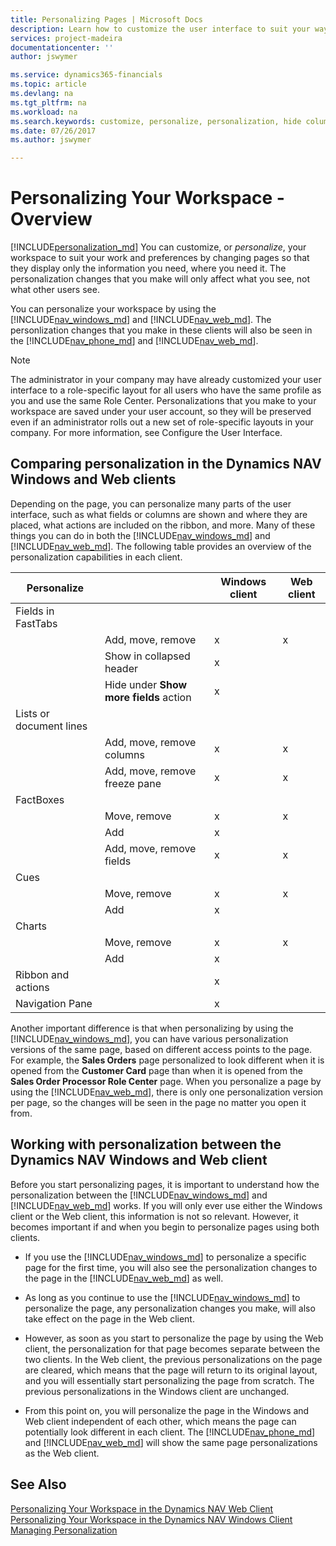 ```yaml
---
title: Personalizing Pages | Microsoft Docs
description: Learn how to customize the user interface to suit your way of working.
services: project-madeira
documentationcenter: ''
author: jswymer

ms.service: dynamics365-financials
ms.topic: article
ms.devlang: na
ms.tgt_pltfrm: na
ms.workload: na
ms.search.keywords: customize, personalize, personalization, hide columns, remove fields, move fields
ms.date: 07/26/2017
ms.author: jswymer

---
```

# Personalizing Your Workspace - Overview
[!INCLUDE[personalization_md](includes/personalization_md.md)]
You can customize, or *personalize*, your workspace to suit your work and preferences by changing pages so that they display only the information you need, where you need it. The personalization changes that you make will only affect what you see, not what other users see.

You can personalize your workspace by using the [!INCLUDE[nav_windows_md](includes/nav_windows_md.md)] and [!INCLUDE[nav_web_md](includes/nav_web_md.md)]. The personlization changes that you make in these clients will also be seen in the [!INCLUDE[nav_phone_md](includes/nav_phone_md.md)] and [!INCLUDE[nav_web_md](includes/nav_phone_md.md)].
  
> [!NOTE]  
> The administrator in your company may have already customized your user interface to a role-specific layout for all users who have the same profile as you and use the same Role Center. Personalizations that you make to your workspace are saved under your user account, so they will be preserved even if an administrator rolls out a new set of role-specific layouts  in your company. For more information, see Configure the User Interface.

## Comparing personalization in the Dynamics NAV Windows and Web clients
Depending on the page, you can personalize many parts of the user interface, such as what fields or columns are shown and where they are placed, what actions are included on the ribbon, and more. Many of these things you can do in both the  [!INCLUDE[nav_windows_md](includes/nav_windows_md.md)] and [!INCLUDE[nav_web_md](includes/nav_web_md.md)]. The following table provides an overview of the personalization capabilities in each client.

|  Personalize  ||  Windows client  |  Web client  |
|---------------|-|------------------|--------------|
|Fields in FastTabs||||
||Add, move, remove |x|x|
||Show in collapsed header|x||
||Hide under **Show more fields** action|x||
|Lists or document lines ||||
||Add, move, remove columns  |x|x|
||Add, move, remove freeze pane  |x|x|
|FactBoxes|||
||Move, remove|x|x|
||Add|x||
||Add, move, remove fields|x|x|
|Cues||||
||Move, remove|x|x|
||Add |x||
|Charts||||
||Move, remove|x|x|
||Add|x| |
|Ribbon and actions||x||
|Navigation Pane||x||

Another important difference is that when personalizing by using the [!INCLUDE[nav_windows_md](includes/nav_windows_md.md)], you can have various personalization versions of the same page, based on different access points to the page. For example, the **Sales Orders** page personalized to look different when it is opened from the **Customer Card** page than when it is opened from the **Sales Order Processor Role Center** page. When you personalize a page by using the [!INCLUDE[nav_web_md](includes/nav_web_md.md)], there is only one personalization version per page, so the changes will be seen in the page no matter you open it from.   

##  <a name="PersonalizationWinWeb"></a> Working with personalization between the Dynamics NAV Windows and Web client
Before you start personalizing pages, it is important to understand how the personalization between the [!INCLUDE[nav_windows_md](includes/nav_windows_md.md)] and [!INCLUDE[nav_web_md](includes/nav_web_md.md)] works. If you will only ever use either the Windows client or the Web client, this information is not so relevant. However, it becomes important if and when you begin to personalize pages using both clients.  

-   If you use the [!INCLUDE[nav_windows_md](includes/nav_windows_md.md)] to personalize a specific page for the first time, you will also see the personalization changes to the page in the [!INCLUDE[nav_web_md](includes/nav_web_md.md)] as well.

-   As long as you continue to use the [!INCLUDE[nav_windows_md](includes/nav_windows_md.md)] to personalize the page, any personalization changes you make, will also take effect on the page in the Web client.

-   However, as soon as you start to personalize the page by using the Web client, the personalization for that page becomes separate between the two clients. In the Web client, the previous personalizations on the page are cleared, which means that the page will return to its original layout, and you will essentially start personalizing the page from scratch. The previous personalizations in the Windows client are unchanged.

- From this point on, you will personalize the page in the Windows and Web client independent of each other, which means the page can potentially look different in each client. The [!INCLUDE[nav_phone_md](includes/nav_phone_md.md)] and [!INCLUDE[nav_web_md](includes/nav_phone_md.md)] will show the same page personalizations as the Web client.  

## See Also
[Personalizing Your Workspace in the Dynamics NAV Web Client](ui-personalization-user.md)  
[Personalizing Your Workspace in the Dynamics NAV Windows Client](https://msdn.microsoft.com/en-us/library/hh879078(v=nav.90).aspx)  
[Managing Personalization](ui-personalization-manage.md)  
